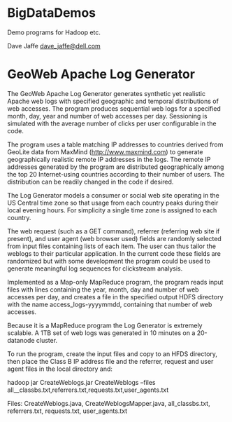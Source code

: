 BigDataDemos
============

Demo programs for Hadoop etc.

Dave Jaffe 
dave_jaffe@dell.com


GeoWeb Apache Log Generator
===========================

The GeoWeb Apache Log Generator generates synthetic yet realistic Apache web logs with specified geographic and temporal distributions of web accesses. The program produces sequential web logs for a specified month, day, year and number of web accesses per day. Sessioning is simulated with the average number of clicks per user configurable in the code.

The program uses a table matching IP addresses to countries derived from GeoLite data from MaxMind (http://www.maxmind.com) to generate geographically realistic remote IP addresses in the logs.  The remote IP addresses generated by the program are distributed geographically among the top 20 Internet-using countries according to their number of users. The distribution can be readily changed in the code if desired.

The Log Generator models a consumer or social web site operating in the US Central time zone so that usage from each country peaks during their local evening hours. For simplicity a single time zone is assigned to each country. 

The web request (such as a GET command), referrer (referring web site if present), and user agent (web browser used) fields are randomly selected from input files containing lists of each item. The user can thus tailor the weblogs to their particular application. In the current code these fields are randomized but with some development the program could be used to generate meaningful log sequences for clickstream analysis.

Implemented as a Map-only MapReduce program, the program reads input files with lines containing the year, month, day and number of web accesses per day, and creates a file in the specified output HDFS directory with the name access_logs-yyyymmdd, containing that number of web accesses.

Because it is a MapReduce program the Log Generator is extremely scalable. A 1TB set of web logs was generated in 10 minutes on a 20-datanode cluster.

To run the program, create the input files and copy to an HFDS directory, then place the Class B IP address file and the referrer, request and user agent files in the local directory and:

hadoop jar CreateWeblogs.jar CreateWeblogs –files \
  all__classbs.txt,referrers.txt,requests.txt,user_agents.txt \
  <HDFS input directory> <HDFS output directory>

Files: CreateWeblogs.java, CreateWeblogsMapper.java, all_classbs.txt, referrers.txt, requests.txt, user_agents.txt
